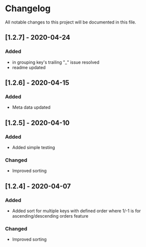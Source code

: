 # Changelog

All notable changes to this project will be documented in this file.

## [1.2.7] - 2020-04-24

### Added
- in grouping key's trailing "_" issue resolved
- readme updated

## [1.2.6] - 2020-04-15

### Added
- Meta data updated

## [1.2.5] - 2020-04-10

### Added
- Added simple testing

### Changed
- Improved sorting

## [1.2.4] - 2020-04-07

### Added
- Added sort for multiple keys with defined order where 1/-1 is for ascending/descending orders feature

### Changed
- Improved sorting

